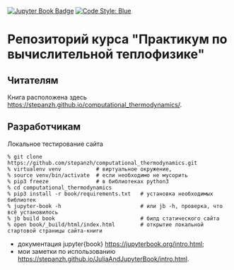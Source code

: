[![Jupyter Book Badge](https://jupyterbook.org/badge.svg)](https://stepanzh.github.io/JuliaAndJupyterBook/)
[![Code Style: Blue](https://img.shields.io/badge/code%20style-blue-4495d1.svg)](https://github.com/invenia/BlueStyle)

# Репозиторий курса "Практикум по вычислительной теплофизике"

## Читателям
Книга расположена здесь https://stepanzh.github.io/computational_thermodynamics/.

## Разработчикам

Локальное тестирование сайта

```console
% git clone https://github.com/stepanzh/computational_thermodynamics.git
% virtualenv venv           # виртуальное окружение,
% source venv/bin/activate  # если необходимо не мусорить
% pip3 freeze               # в библиотеках python3
% cd computational_thermodynamics
% pip3 install -r book/requirements.txt   # установка необходимых библиотек
% jupyter-book -h                         # или jb -h, проверка, что всё установилось
% jb build book                           # билд статического сайта
% open book/_build/html/index.html        # открытие локальной стартовой страницы сайта-книги
```

- документация jupyter{book} https://jupyterbook.org/intro.html;
- мои заметки по использованию https://stepanzh.github.io/JuliaAndJupyterBook/intro.html.

